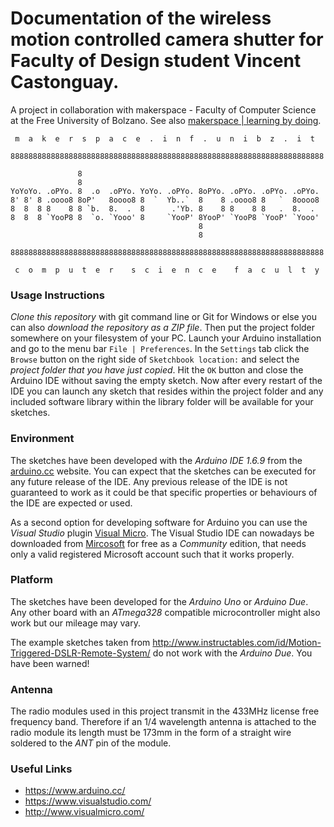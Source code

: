# Documentation of the wireless motion controlled camera shutter for Faculty of Design student Vincent Castonguay.

A project in collaboration with makerspace - Faculty of Computer Science at
the Free University of Bolzano. See also
[makerspace | learning by doing](http://makerspace.inf.unibz.it/).

```
 m  a  k  e  r  s  p  a  c  e  .  i  n  f  .  u  n  i  b  z  .  i  t  
                                                                      
8888888888888888888888888888888888888888888888888888888888888888888888
                                                                      
               8                                                      
               8                                                      
YoYoYo. .oPYo. 8  .o  .oPYo. YoYo. .oPYo. 8oPYo. .oPYo. .oPYo. .oPYo. 
8' 8' 8 .oooo8 8oP'   8oooo8 8  `  Yb..`  8    8 .oooo8 8   `  8oooo8 
8  8  8 8    8 8 `b.  8.  .  8      .'Yb. 8    8 8    8 8   .  8.  .  
8  8  8 `YooP8 8  `o. `Yooo' 8     `YooP' 8YooP' `YooP8 `YooP' `Yooo' 
                                          8                           
                                          8                           
                                                                      
8888888888888888888888888888888888888888888888888888888888888888888888
                                                                      
 c  o  m  p  u  t  e  r    s  c  i  e  n  c  e    f  a  c  u  l  t  y 
```

### Usage Instructions

*Clone this repository* with git command line or Git for Windows or else you can
also *download the repository as a ZIP file*. Then put the project folder
somewhere on your filesystem of your PC. Launch your Arduino installation and go
to the menu bar `File | Preferences`. In the `Settings` tab click the `Browse`
button on the right side of `Sketchbook location:` and select the *project
folder that you have just copied*. Hit the `OK` button and close the Arduino IDE
without saving the empty sketch. Now after every restart of the IDE you can
launch any sketch that resides within the project folder and any included
software library within the library folder will be available for your sketches.

### Environment

The sketches have been developed with the *Arduino IDE 1.6.9* from the
[arduino.cc](https://www.arduino.cc/) website. You can expect that the sketches
can be executed for any future release of the IDE. Any previous release of the
IDE is not guaranteed to work as it could be that specific properties or
behaviours of the IDE are expected or used.

As a second option for developing software for Arduino you can use the *Visual
Studio* plugin [Visual Micro](http://www.visualmicro.com/). The Visual Studio
IDE can nowadays be downloaded from [Mircosoft](https://www.visualstudio.com/)
for free as a *Community* edition, that needs only a valid registered Microsoft
account such that it works properly.

### Platform

The sketches have been developed for the *Arduino Uno* or *Arduino Due*. Any
other board with an *ATmega328* compatible microcontroller might also work but
our mileage may vary.

The example sketches taken from http://www.instructables.com/id/Motion-Triggered-DSLR-Remote-System/
do not work with the *Arduino Due*. You have been warned!

### Antenna
The radio modules used in this project transmit in the 433MHz license free
frequency band. Therefore if an 1/4 wavelength antenna is attached to the radio
module its length must be 173mm in the form of a straight wire soldered to the
*ANT* pin of the module.

### Useful Links
* https://www.arduino.cc/
* https://www.visualstudio.com/
* http://www.visualmicro.com/